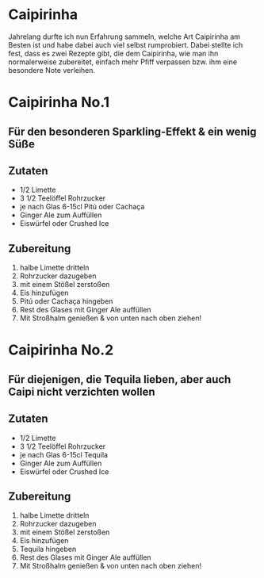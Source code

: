 # Caipirinha

Jahrelang durfte ich nun Erfahrung sammeln, welche Art Caipirinha am Besten ist und habe dabei auch viel selbst rumprobiert.
Dabei stellte ich fest, dass es zwei Rezepte gibt, die dem Caipirinha, wie man ihn normalerweise zubereitet, einfach mehr Pfiff verpassen bzw. ihm eine besondere Note verleihen.

# Caipirinha No.1
## Für den besonderen Sparkling-Effekt & ein wenig Süße

## Zutaten
- 1/2 Limette
- 3 1/2 Teelöffel Rohrzucker
- je nach Glas 6-15cl Pitú oder Cachaça 
- Ginger Ale zum Auffüllen
- Eiswürfel oder Crushed Ice

## Zubereitung
1. halbe Limette dritteln
2. Rohrzucker dazugeben
3. mit einem Stößel zerstoßen
4. Eis hinzufügen
5. Pitú oder Cachaça hingeben
6. Rest des Glases mit Ginger Ale auffüllen
7. Mit Stroßhalm genießen & von unten nach oben ziehen!

# Caipirinha No.2
## Für diejenigen, die Tequila lieben, aber auch Caipi nicht verzichten wollen

## Zutaten
- 1/2 Limette
- 3 1/2 Teelöffel Rohrzucker
- je nach Glas 6-15cl Tequila 
- Ginger Ale zum Auffüllen
- Eiswürfel oder Crushed Ice

## Zubereitung
1. halbe Limette dritteln
2. Rohrzucker dazugeben
3. mit einem Stößel zerstoßen
4. Eis hinzufügen
5. Tequila hingeben
6. Rest des Glases mit Ginger Ale auffüllen
7. Mit Stroßhalm genießen & von unten nach oben ziehen!
